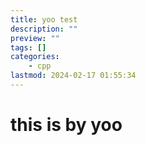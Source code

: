 ```yaml
---
title: yoo test
description: ""
preview: ""
tags: []
categories:
    - cpp
lastmod: 2024-02-17 01:55:34
---
```


# this is by yoo 


